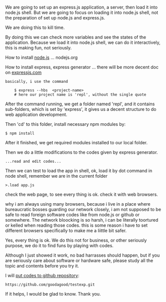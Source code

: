 

We are going to set up an express.js application, a server,
then load it into node.js shell.  But we are going to focus on loading it into
node.js shell, not the preparation of set up node.js and express.js.

We are doing this to kill time.

By doing this we can check more variables and see the states of the
application.  Because we load it into node.js shell, we can do it
interactively, this is making fun, not seriously.

How to install [node.js](nodejs.org) ...
    nodejs.org

How to install express, express generator ...
    there will be more decent doc on [expressjs.com](expressjs.com)

    basically, i use the command

        $ express --hbs  <project-name>
        # here our project name is 'repl', without the single quote

After the command running, we get a folder named 'repl', and it contains
sub-folders, which is set by 'express', it gives us a decent structure to do
web application development.

Then 'cd' to this folder, install necessary npm modules by:

    $ npm install

After it finished, we get required modules installed to our local folder.

Then we do a little modifications to the codes given by express generator.

    ...read and edit codes...

Then we can test to load the app in shell,
ok, load it by dot command in node shell, remember we are in the current
folder

    >.load app.js

check the web page, to see every thing is ok.  check it with web browsers.

why i am always using many browsers, because i live in a place where
bureaucratic bosses guarding our network closely, i am not supposed to be safe
to read foreign software codes like from node.js or github or somewhere.  The network
bloocking is so harsh, i can be literally toortured or kelled when reading
those codes.  this is some reason i have to set different browsers
specifically to make me a liittle bit safer.


Yes, every thing is ok.
We do this not for business, or other seriously purpose, we do it to find funs
by playing with codes.  

Although I just showed it work, no bad harrasses should happen, but if you are
seriously care about software or hardware safe, please study all the topic and
contents before you try it.

I will [put codes to github repository](https://github.com/goodagood/testexp.git):

    https://github.com/goodagood/testexp.git

If it helps, I would be glad to know.
Thank you.



<!--
  vim: set ft=markdown tw=78:
-->
